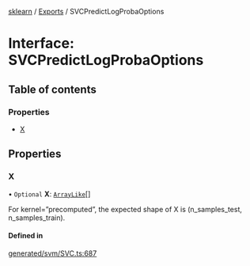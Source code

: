 [sklearn](../readme.md) / [Exports](../modules.md) / SVCPredictLogProbaOptions

# Interface: SVCPredictLogProbaOptions

## Table of contents

### Properties

- [X](SVCPredictLogProbaOptions.md#x)

## Properties

### X

• `Optional` **X**: [`ArrayLike`](../modules.md#arraylike)[]

For kernel=”precomputed”, the expected shape of X is (n\_samples\_test, n\_samples\_train).

#### Defined in

[generated/svm/SVC.ts:687](https://github.com/transitive-bullshit/scikit-learn-ts/blob/367336a/packages/sklearn/src/generated/svm/SVC.ts#L687)
